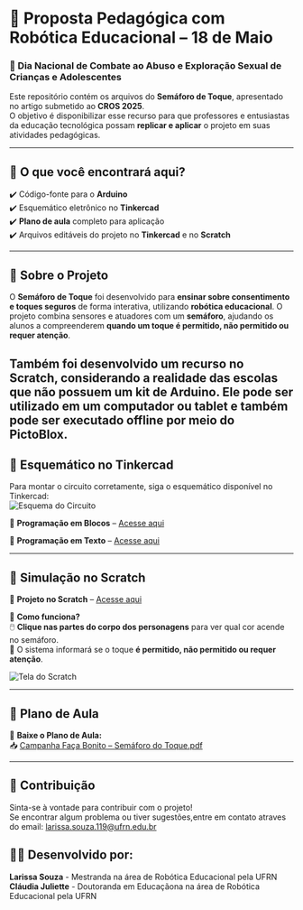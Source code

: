 # 🤖 Proposta Pedagógica com Robótica Educacional – 18 de Maio  
### 📢 Dia Nacional de Combate ao Abuso e Exploração Sexual de Crianças e Adolescentes  

Este repositório contém os arquivos do **Semáforo de Toque**, apresentado no artigo submetido ao **CROS 2025**.  
O objetivo é disponibilizar esse recurso para que professores e entusiastas da educação tecnológica possam **replicar e aplicar** o projeto em suas atividades pedagógicas.  

---

## 📌 O que você encontrará aqui?  
✔️ Código-fonte para o **Arduino**  
✔️ Esquemático eletrônico no **Tinkercad**  
✔️ **Plano de aula** completo para aplicação  
✔️ Arquivos editáveis do projeto no **Tinkercad** e no **Scratch**  

---

## 📖 Sobre o Projeto  

O **Semáforo de Toque** foi desenvolvido para **ensinar sobre consentimento e toques seguros** de forma interativa, utilizando **robótica educacional**. O projeto combina sensores e atuadores com um **semáforo**, ajudando os alunos a compreenderem **quando um toque é permitido, não permitido ou requer atenção**.  

Também foi desenvolvido um recurso no **Scratch**, considerando a realidade das escolas que não possuem um kit de Arduino. Ele pode ser utilizado em um computador ou tablet e também pode ser executado offline por meio do **PictoBlox**.
---

## 🧱 Esquemático no Tinkercad  

Para montar o circuito corretamente, siga o esquemático disponível no Tinkercad:  
![Esquema do Circuito](https://github.com/user-attachments/assets/8c26f8ab-469d-4e7f-a1f7-f11920b2cf13)  

📁 **Programação em Blocos** – [Acesse aqui](https://www.tinkercad.com/things/8RZVnZijdXk-blocos-basico-projeto-final-ura-semaforo-do-toque/editel?returnTo=https%3A%2F%2Fwww.tinkercad.com%2Fdashboard&sharecode=EfCjQ7wGkWV9qOgfhJBTSa1cPoLGCROROw2fKsu0JTg)  

📁 **Programação em Texto** – [Acesse aqui](https://www.tinkercad.com/things/4gfwM7ftskc-basico-projeto-final-ura-semaforo-do-toque/editel?returnTo=https%3A%2F%2Fwww.tinkercad.com%2Fdashboard&sharecode=8-ALyroNSx9lAATll4t7Cde4-L9419d2_W9D79sJNXk)  

---

## 🎨 Simulação no Scratch  

📁 **Projeto no Scratch** – [Acesse aqui](https://scratch.mit.edu/projects/1155383469/)  

📌 **Como funciona?**  
🖱️ **Clique nas partes do corpo dos personagens** para ver qual cor acende no semáforo.  
🎵 O sistema informará se o toque **é permitido, não permitido ou requer atenção**.  

![Tela do Scratch](https://github.com/user-attachments/assets/d82a013d-a6f0-4def-8ca1-2120c27d0dab)  

---

## 📂 Plano de Aula  

📄 **Baixe o Plano de Aula:**  
📥 [Campanha Faça Bonito – Semáforo do Toque.pdf](https://github.com/user-attachments/files/19597098/Campanha.Faca.Bonito_Semaforo.do.Toque.1.docx.pdf)  

---

## 📢 Contribuição  
Sinta-se à vontade para contribuir com o projeto!  
Se encontrar algum problema ou tiver sugestões,entre em contato atraves do email: larissa.souza.119@ufrn.edu.br


## 👩‍💻 Desenvolvido por:
**Larissa Souza** - Mestranda na área de Robótica Educacional pela UFRN 
**Cláudia Juliette** - Doutoranda em Educaçãona na área de Robótica Educacional pela UFRN 

